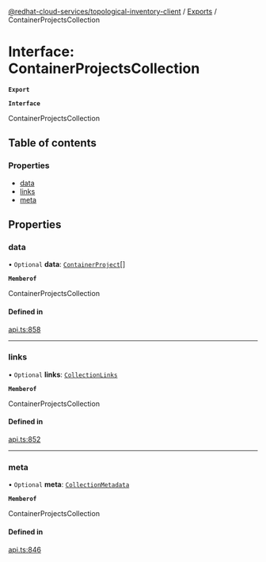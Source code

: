 [@redhat-cloud-services/topological-inventory-client](../README.md) / [Exports](../modules.md) / ContainerProjectsCollection

# Interface: ContainerProjectsCollection

**`Export`**

**`Interface`**

ContainerProjectsCollection

## Table of contents

### Properties

- [data](ContainerProjectsCollection.md#data)
- [links](ContainerProjectsCollection.md#links)
- [meta](ContainerProjectsCollection.md#meta)

## Properties

### data

• `Optional` **data**: [`ContainerProject`](ContainerProject.md)[]

**`Memberof`**

ContainerProjectsCollection

#### Defined in

[api.ts:858](https://github.com/RedHatInsights/javascript-clients/blob/master/packages/topological-inventory/api.ts#L858)

___

### links

• `Optional` **links**: [`CollectionLinks`](CollectionLinks.md)

**`Memberof`**

ContainerProjectsCollection

#### Defined in

[api.ts:852](https://github.com/RedHatInsights/javascript-clients/blob/master/packages/topological-inventory/api.ts#L852)

___

### meta

• `Optional` **meta**: [`CollectionMetadata`](CollectionMetadata.md)

**`Memberof`**

ContainerProjectsCollection

#### Defined in

[api.ts:846](https://github.com/RedHatInsights/javascript-clients/blob/master/packages/topological-inventory/api.ts#L846)

